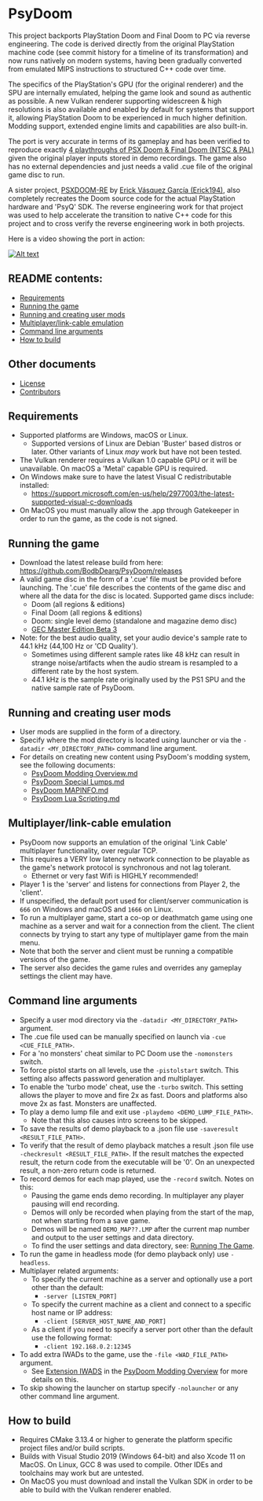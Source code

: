 # PsyDoom
This project backports PlayStation Doom and Final Doom to PC via reverse engineering. The code is derived directly from the original PlayStation machine code (see commit history for a timeline of its transformation) and now runs natively on modern systems, having been gradually converted from emulated MIPS instructions to structured C++ code over time. 

The specifics of the PlayStation's GPU (for the original renderer) and the SPU are internally emulated, helping the game look and sound as authentic as possible. A new Vulkan renderer supporting widescreen & high resolutions is also available and enabled by default for systems that support it, allowing PlayStation Doom to be experienced in much higher definition. Modding support, extended engine limits and capabilities are also built-in.

The port is very accurate in terms of its gameplay and has been verified to reproduce exactly [4 playthroughs of PSX Doom & Final Doom (NTSC & PAL)](extras/psxdoom_demos) given the original player inputs stored in demo recordings. The game also has no external dependencies and just needs a valid .cue file of the original game disc to run.

A sister project, [PSXDOOM-RE](https://github.com/Erick194/PSXDOOM-RE) by [Erick Vásquez García (Erick194)](https://github.com/Erick194), also completely recreates the Doom source code for the actual PlayStation hardware and 'PsyQ' SDK. The reverse engineering work for that project was used to help accelerate the transition to native C++ code for this project and to cross verify the reverse engineering work in both projects.

Here is a video showing the port in action:

[![Alt text](https://img.youtube.com/vi/0miyRHptfeA/0.jpg)](https://youtu.be/0miyRHptfeA)

## README contents:
- [Requirements](#Requirements)
- [Running the game](#Running-the-game)
- [Running and creating user mods](#Running-and-creating-user-mods)
- [Multiplayer/link-cable emulation](#Multiplayerlink-cable-emulation)
- [Command line arguments](#Command-line-arguments)
- [How to build](#How-to-build)

## Other documents
- [License](LICENSE)
- [Contributors](CONTRIBUTORS.md)

## Requirements
- Supported platforms are Windows, macOS or Linux.
  - Supported versions of Linux are Debian 'Buster' based distros or later. Other variants of Linux *may* work but have not been tested.
- The Vulkan renderer requires a Vulkan 1.0 capable GPU or it will be unavailable. On macOS a 'Metal' capable GPU is required.
- On Windows make sure to have the latest Visual C redistributable installed:
  - https://support.microsoft.com/en-us/help/2977003/the-latest-supported-visual-c-downloads
- On MacOS you must manually allow the .app through Gatekeeper in order to run the game, as the code is not signed.

## Running the game
- Download the latest release build from here: https://github.com/BodbDearg/PsyDoom/releases
- A valid game disc in the form of a '.cue' file must be provided before launching. The '.cue' file describes the contents of the game disc and where all the data for the disc is located. Supported game discs include:
    - Doom (all regions & editions)
    - Final Doom (all regions & editions)
    - Doom: single level demo (standalone and magazine demo disc)
    - [GEC Master Edition Beta 3](https://www.doomworld.com/forum/topic/101161-gec-master-edition-psx-doom-for-the-playstation-1102019-beta-3-release-now-are-you-ready-for-more-action)
- Note: for the best audio quality, set your audio device's sample rate to 44.1 kHz (44,100 Hz or 'CD Quality').
  - Sometimes using different sample rates like 48 kHz can result in strange noise/artifacts when the audio stream is resampled to a different rate by the host system.
  - 44.1 kHz is the sample rate originally used by the PS1 SPU and the native sample rate of PsyDoom.

## Running and creating user mods
- User mods are supplied in the form of a directory.
- Specify where the mod directory is located using launcher or via the `-datadir <MY_DIRECTORY_PATH>` command line argument.
- For details on creating new content using PsyDoom's modding system, see the following documents:
  - [PsyDoom Modding Overview.md](docs/PsyDoom%20Modding%20Overview.md)
  - [PsyDoom Special Lumps.md](docs/PsyDoom%20Special%20Lumps.md)
  - [PsyDoom MAPINFO.md](docs/PsyDoom%20MAPINFO.md)
  - [PsyDoom Lua Scripting.md](docs/PsyDoom%20Lua%20Scripting.md)

## Multiplayer/link-cable emulation
- PsyDoom now supports an emulation of the original 'Link Cable' multiplayer functionality, over regular TCP.
- This requires a VERY low latency network connection to be playable as the game's network protocol is synchronous and not lag tolerant.
  - Ethernet or very fast Wifi is HIGHLY recommended!
- Player 1 is the 'server' and listens for connections from Player 2, the 'client'.
- If unspecified, the default port used for client/server communication is `666` on Windows and macOS and `1666` on Linux.
- To run a multiplayer game, start a co-op or deathmatch game using one machine as a server and wait for a connection from the client. The client connects by trying to start any type of multiplayer game from the main menu.
- Note that both the server and client must be running a compatible versions of the game.
- The server also decides the game rules and overrides any gameplay settings the client may have.

## Command line arguments
- Specify a user mod directory via the `-datadir <MY_DIRECTORY_PATH>` argument.
- The .cue file used can be manually specified on launch via `-cue <CUE_FILE_PATH>`.
- For a 'no monsters' cheat similar to PC Doom use the `-nomonsters` switch.
- To force pistol starts on all levels, use the `-pistolstart` switch. This setting also affects password generation and multiplayer.
- To enable the 'turbo mode' cheat, use the `-turbo` switch. This setting allows the player to move and fire 2x as fast. Doors and platforms also move 2x as fast. Monsters are unaffected.
- To play a demo lump file and exit use `-playdemo <DEMO_LUMP_FILE_PATH>`.
  - Note that this also causes intro screens to be skipped.
- To save the results of demo playback to a .json file use `-saveresult <RESULT_FILE_PATH>`.
- To verify that the result of demo playback matches a result .json file use `-checkresult <RESULT_FILE_PATH>`. If the result matches the expected result, the return code from the executable will be '0'. On an unexpected result, a non-zero return code is returned.
- To record demos for each map played, use the `-record` switch. Notes on this:
  - Pausing the game ends demo recording. In multiplayer any player pausing will end recording.
  - Demos will only be recorded when playing from the start of the map, not when starting from a save game.
  - Demos will be named `DEMO_MAP??.LMP` after the current map number and output to the user settings and data directory.
  - To find the user settings and data directory, see: [Running The Game](#Running-the-game).
- To run the game in headless mode (for demo playback only) use `-headless`.
- Multiplayer related arguments:
  - To specify the current machine as a server and optionally use a port other than the default:
    - `-server [LISTEN_PORT]`
  - To specify the current machine as a client and connect to a specific host name or IP address:
    - `-client [SERVER_HOST_NAME_AND_PORT]` 
  - As a client if you need to specify a server port other than the default use the following format:
    - `-client 192.168.0.2:12345`
- To add extra IWADs to the game, use the `-file <WAD_FILE_PATH>` argument.
    - See [Extension IWADS](docs/PsyDoom%20Modding%20Overview.md#Extension-IWADS) in the [PsyDoom Modding Overview](docs/PsyDoom%20Modding%20Overview.md) for more details on this.
- To skip showing the launcher on startup specify `-nolauncher` or any other command line argument.

## How to build
- Requires CMake 3.13.4 or higher to generate the platform specific project files and/or build scripts.
- Builds with Visual Studio 2019 (Windows 64-bit) and also Xcode 11 on MacOS. On Linux, GCC 8 was used to compile. Other IDEs and toolchains may work but are untested.
- On MacOS you must download and install the Vulkan SDK in order to be able to build with the Vulkan renderer enabled.
